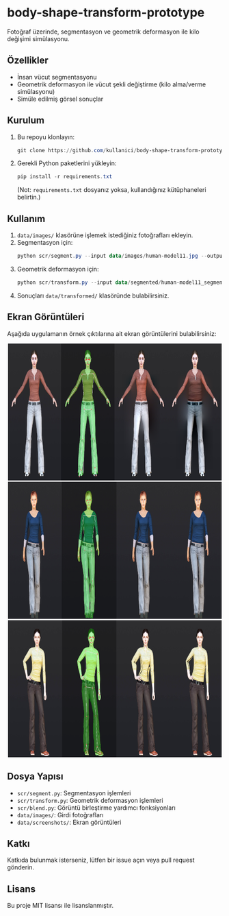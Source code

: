 
# body-shape-transform-prototype

Fotoğraf üzerinde, segmentasyon ve geometrik deformasyon ile kilo değişimi simülasyonu.

## Özellikler

- İnsan vücut segmentasyonu
- Geometrik deformasyon ile vücut şekli değiştirme (kilo alma/verme simülasyonu)
- Simüle edilmiş görsel sonuçlar

## Kurulum

1. Bu repoyu klonlayın:
   ```powershell
   git clone https://github.com/kullanici/body-shape-transform-prototype.git
   ```
2. Gerekli Python paketlerini yükleyin:
   ```powershell
   pip install -r requirements.txt
   ```
   (Not: `requirements.txt` dosyanız yoksa, kullandığınız kütüphaneleri belirtin.)

## Kullanım

1. `data/images/` klasörüne işlemek istediğiniz fotoğrafları ekleyin.
2. Segmentasyon için:
   ```powershell
   python scr/segment.py --input data/images/human-model11.jpg --output data/segmented/
   ```
3. Geometrik deformasyon için:
   ```powershell
   python scr/transform.py --input data/segmented/human-model11_segmented.jpg --output data/transformed/
   ```
4. Sonuçları `data/transformed/` klasöründe bulabilirsiniz.

## Ekran Görüntüleri

Aşağıda uygulamanın örnek çıktılarına ait ekran görüntülerini bulabilirsiniz:
<div align="center">
<img src="data/screenshots/eg1.png" width="500" height="320"/>
   <br>
<img src="data/screenshots/eg2.png" width="500" height="320"/>
<img src="data/screenshots/eg3.png" width="500" height="320"/>
</div>

## Dosya Yapısı

- `scr/segment.py`: Segmentasyon işlemleri
- `scr/transform.py`: Geometrik deformasyon işlemleri
- `scr/blend.py`: Görüntü birleştirme yardımcı fonksiyonları
- `data/images/`: Girdi fotoğrafları
- `data/screenshots/`: Ekran görüntüleri

## Katkı

Katkıda bulunmak isterseniz, lütfen bir issue açın veya pull request gönderin.

## Lisans

Bu proje MIT lisansı ile lisanslanmıştır.
